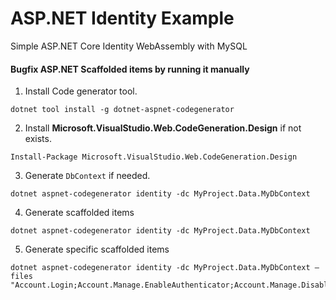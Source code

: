 # ASP.NET Identity Example
Simple ASP.NET Core Identity WebAssembly with MySQL

#### Bugfix ASP.NET Scaffolded items by running it manually
1. Install Code generator tool.
```shell
dotnet tool install -g dotnet-aspnet-codegenerator
```
2. Install **Microsoft.VisualStudio.Web.CodeGeneration.Design** if not exists.
```shell
Install-Package Microsoft.VisualStudio.Web.CodeGeneration.Design
```
3. Generate ``DbContext`` if needed.
```shell
dotnet aspnet-codegenerator identity -dc MyProject.Data.MyDbContext
```
4. Generate scaffolded items
```shell
dotnet aspnet-codegenerator identity -dc MyProject.Data.MyDbContext
```
5. Generate specific scaffolded items
```shell
dotnet aspnet-codegenerator identity -dc MyProject.Data.MyDbContext –files "Account.Login;Account.Manage.EnableAuthenticator;Account.Manage.Disable2fa;Account.Manage.ResetAuthenticator;Account.Manage.SetPassword"
```
